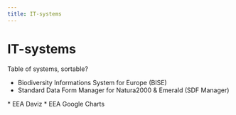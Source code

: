 ```yaml
---
title: IT-systems
---
```


# IT-systems

Table of systems, sortable?


* Biodiversity Informations System for Europe (BISE)
* Standard Data Form Manager for Natura2000 & Emerald (SDF Manager)

<div style="display:none" class="generated_start">generated items start</div>
* EEA Daviz
* EEA Google Charts
<div style="display:none" class="generated_end">generated items end</div>